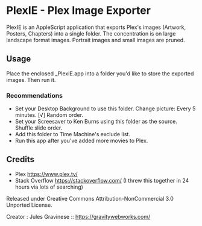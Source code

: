 # PlexIE - Plex Image Exporter

PlexIE is an AppleScript application that exports Plex's images (Artwork, Posters, Chapters) into a single folder.
The concentration is on large landscape format images. Portrait images and small images are pruned.


## Usage

Place the enclosed _PlexIE.app into a folder you'd like to store the exported images. Then run it.

### Recommendations

- Set your Desktop Background to use this folder. Change picture: Every 5 minutes. [√] Random order.
- Set your Screesaver to Ken Burns using this folder as the source. Shuffle slide order.
- Add this folder to Time Machine's exclude list.
- Run this app after you've added more movies to Plex.

## Credits

- Plex https://www.plex.tv/
- Stack Overflow https://stackoverflow.com/ (I threw this together in 24 hours via lots of searching)

Released under Creative Commons Attribution-NonCommercial 3.0 Unported License.

Creator : Jules Gravinese :: https://gravitywebworks.com/